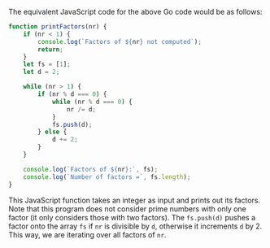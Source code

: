 The equivalent JavaScript code for the above Go code would be as follows:

```javascript
function printFactors(nr) {
    if (nr < 1) {
        console.log(`Factors of ${nr} not computed`);
        return;
    }
    let fs = [1];
    let d = 2;

    while (nr > 1) {
        if (nr % d === 0) {
            while (nr % d === 0) {
                nr /= d;
            }
            fs.push(d);
        } else {
            d += 2;
        }
    }

    console.log(`Factors of ${nr}:`, fs);
    console.log(`Number of factors =`, fs.length);
}
```
This JavaScript function takes an integer as input and prints out its factors. Note that this program does not consider prime numbers with only one factor (it only considers those with two factors). The `fs.push(d)` pushes a factor onto the array `fs` if `nr` is divisible by `d`, otherwise it increments `d` by 2. This way, we are iterating over all factors of `nr`.
